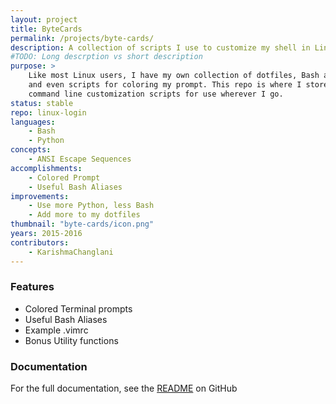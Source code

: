 ```yaml
---
layout: project
title: ByteCards
permalink: /projects/byte-cards/
description: A collection of scripts I use to customize my shell in Linux.
#TODO: Long descrption vs short description
purpose: >
    Like most Linux users, I have my own collection of dotfiles, Bash aliases
    and even scripts for coloring my prompt. This repo is where I store my
    command line customization scripts for use wherever I go.
status: stable
repo: linux-login
languages:
    - Bash
    - Python
concepts:
    - ANSI Escape Sequences
accomplishments:
    - Colored Prompt
    - Useful Bash Aliases
improvements:
    - Use more Python, less Bash
    - Add more to my dotfiles
thumbnail: "byte-cards/icon.png"
years: 2015-2016
contributors:
    - KarishmaChanglani
---
```


### Features

* Colored Terminal prompts
* Useful Bash Aliases
* Example .vimrc
* Bonus Utility functions

### Documentation

For the full documentation, see the [README](https://github.com/ptrgags/linux-login) on GitHub

